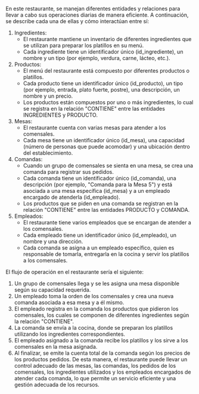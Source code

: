 En este restaurante, se manejan diferentes entidades y relaciones para llevar a cabo sus operaciones diarias de manera eficiente. A continuación, se describe cada una de ellas y cómo interactúan entre sí:

1. Ingredientes:
   - El restaurante mantiene un inventario de diferentes ingredientes que se utilizan para preparar los platillos en su menú.
   - Cada ingrediente tiene un identificador único (id_ingrediente), un nombre y un tipo (por ejemplo, verdura, carne, lácteo, etc.).
2. Productos:
   - El menú del restaurante está compuesto por diferentes productos o platillos.
   - Cada producto tiene un identificador único (id_producto), un tipo (por ejemplo, entrada, plato fuerte, postre), una descripción, un nombre y un precio.
   - Los productos están compuestos por uno o más ingredientes, lo cual se registra en la relación "CONTIENE" entre las entidades INGREDIENTES y PRODUCTO.
3. Mesas:
   - El restaurante cuenta con varias mesas para atender a los comensales.
   - Cada mesa tiene un identificador único (id_mesa), una capacidad (número de personas que puede acomodar) y una ubicación dentro del establecimiento.
4. Comandas:
   - Cuando un grupo de comensales se sienta en una mesa, se crea una comanda para registrar sus pedidos.
   - Cada comanda tiene un identificador único (id_comanda), una descripción (por ejemplo, "Comanda para la Mesa 5") y está asociada a una mesa específica (id_mesa) y a un empleado encargado de atenderla (id_empleado).
   - Los productos que se piden en una comanda se registran en la relación "CONTIENE" entre las entidades PRODUCTO y COMANDA.
5. Empleados:
   - El restaurante tiene varios empleados que se encargan de atender a los comensales.
   - Cada empleado tiene un identificador único (id_empleado), un nombre y una dirección.
   - Cada comanda se asigna a un empleado específico, quien es responsable de tomarla, entregarla en la cocina y servir los platillos a los comensales.



El flujo de operación en el restaurante sería el siguiente:

1. Un grupo de comensales llega y se les asigna una mesa disponible según su capacidad requerida.
3. Un empleado toma la orden de los comensales y crea una nueva comanda asociada a esa mesa y a él mismo.
4. El empleado registra en la comanda los productos que pidieron los comensales, los cuales se componen de diferentes ingredientes según la relación "CONTIENE".
5. La comanda se envía a la cocina, donde se preparan los platillos utilizando los ingredientes correspondientes.
6. El empleado asignado a la comanda recibe los platillos y los sirve a los comensales en la mesa asignada.
7. Al finalizar, se emite la cuenta total de la comanda según los precios de los productos pedidos.
   De esta manera, el restaurante puede llevar un control adecuado de las mesas, las comandas, los pedidos de los comensales, los ingredientes utilizados y los empleados encargados de atender cada comanda, lo que permite un servicio eficiente y una gestión adecuada de los recursos.
